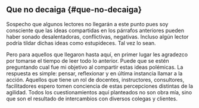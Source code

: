 ## Que no decaiga {#que-no-decaiga}

Sospecho que algunos lectores no llegarán a este punto pues soy consciente que las ideas compartidas en los párrafos anteriores pueden haber sonado desalentadoras, conflictivas, negativas. Incluso algún lector podría tildar dichas ideas como estupideces. Tal vez lo sean.

Pero para aquellos que llegaron hasta aquí, en primer lugar les agradezco por tomarse el tiempo de leer todo lo anterior. Puede que se estén preguntando cual fue mi objetivo al compartir estas ideas polémicas. La respuesta es simple: pensar, reflexionar y en última instancia llamar a la acción. Aquellos que tiene un rol de docentes, instructores, consultores, facilitadores espero tomen conciencia de estas percepciones distintas de la agilidad. Todos los cuestionamientos aquí planteados no son obra mía, sino que son el resultado de intercambios con diversos colegas y clientes.